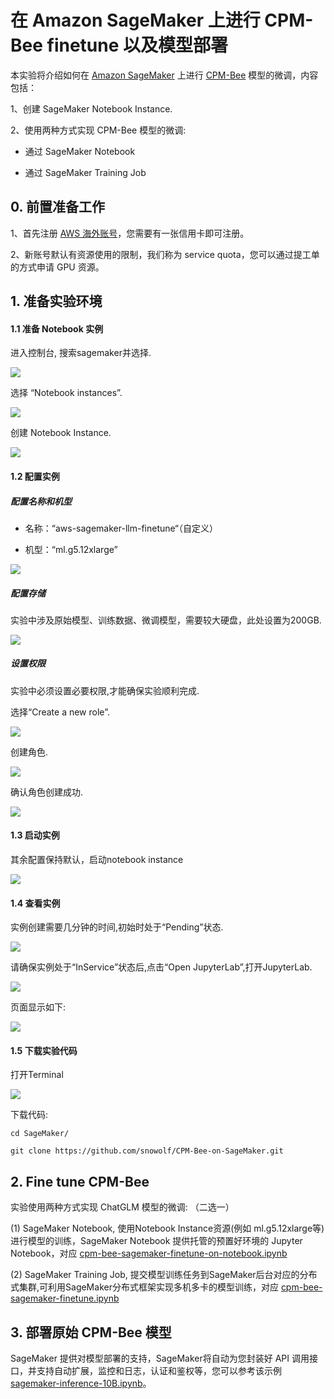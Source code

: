 # 在 Amazon SageMaker 上进行 CPM-Bee finetune 以及模型部署

本实验将介绍如何在 [Amazon SageMaker](https://aws.amazon.com/cn/sagemaker/) 上进行 [CPM-Bee](https://github.com/OpenBMB/CPM-Bee) 模型的微调，内容包括：

1、创建 SageMaker Notebook Instance.

2、使用两种方式实现 CPM-Bee 模型的微调:

- 通过 SageMaker Notebook

- 通过 SageMaker Training Job

## 0. 前置准备工作

1、首先注册 [AWS 海外账号](https://aws.amazon.com/cn/)，您需要有一张信用卡即可注册。

2、新账号默认有资源使用的限制，我们称为 service quota，您可以通过提工单的方式申请 GPU 资源。

## 1. 准备实验环境

#### 1.1 准备 Notebook 实例

进入控制台, 搜索sagemaker并选择.

![](./images/Picture1.png)

选择 “Notebook instances”.

![](./images/Picture2.png)

创建 Notebook Instance.

![](./images/Picture3.png)

#### 1.2 配置实例

##### 配置名称和机型

- 名称：“aws-sagemaker-llm-finetune“（自定义）

- 机型：“ml.g5.12xlarge”

![](./images/Picture4.png)

##### 配置存储

实验中涉及原始模型、训练数据、微调模型，需要较大硬盘，此处设置为200GB.

![](./images/Picture5.png)

##### 设置权限

实验中必须设置必要权限,才能确保实验顺利完成.

选择“Create a new role”.

![](./images/Picture6.png)

创建角色.

![](./images/Picture7.png)

确认角色创建成功.

![](./images/Picture8.png)

#### 1.3 启动实例

其余配置保持默认，启动notebook instance

![](./images/Picture9.png)

#### 1.4 查看实例

实例创建需要几分钟的时间,初始时处于“Pending”状态.

![](./images/Picture10.png)

请确保实例处于“InService”状态后,点击“Open JupyterLab”,打开JupyterLab.

![](./images/Picture11.png)

页面显示如下:

![](./images/Picture12.png)

#### 1.5 下载实验代码

打开Terminal

![](./images/Picture13.png)

下载代码:

```shell
cd SageMaker/
```

```shell
git clone https://github.com/snowolf/CPM-Bee-on-SageMaker.git
```


## 2. Fine tune CPM-Bee

实验使用两种方式实现 ChatGLM 模型的微调: （二选一）

(1) SageMaker Notebook, 使用Notebook Instance资源(例如 ml.g5.12xlarge等)进行模型的训练，SageMaker Notebook 提供托管的预置好环境的 Jupyter Notebook，对应 [cpm-bee-sagemaker-finetune-on-notebook.ipynb](./cpm-bee-sagemaker-finetune-on-notebook.ipynb)

(2) SageMaker Training Job, 提交模型训练任务到SageMaker后台对应的分布式集群,可利用SageMaker分布式框架实现多机多卡的模型训练，对应 [cpm-bee-sagemaker-finetune.ipynb](./sagemaker-training-job/cpm-bee-sagemaker-finetune.ipynb)

## 3. 部署原始 CPM-Bee 模型

SageMaker 提供对模型部署的支持，SageMaker将自动为您封装好 API 调用接口，并支持自动扩展，监控和日志，认证和鉴权等，您可以参考该示例 [sagemaker-inference-10B.ipynb](./sagemaker-inference-10B.ipynb)。
